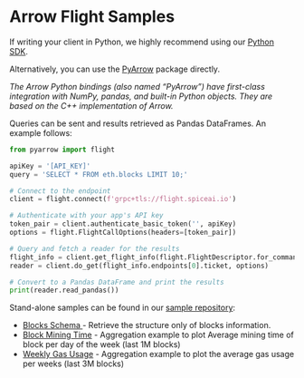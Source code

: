 # Arrow Flight Samples

If writing your client in Python, we highly recommend using our [Python SDK](../sdks/python-sdk.md).

Alternatively, you can use the [PyArrow](https://arrow.apache.org/docs/python/index.html) package directly.

_The Arrow Python bindings (also named “PyArrow”) have first-class integration with NumPy, pandas, and built-in Python objects. They are based on the C++ implementation of Arrow._

Queries can be sent and results retrieved as Pandas DataFrames. An example follows:

```python
from pyarrow import flight

apiKey = '[API_KEY]'
query = 'SELECT * FROM eth.blocks LIMIT 10;'

# Connect to the endpoint
client = flight.connect(f'grpc+tls://flight.spiceai.io')

# Authenticate with your app's API key
token_pair = client.authenticate_basic_token('', apiKey)
options = flight.FlightCallOptions(headers=[token_pair])

# Query and fetch a reader for the results
flight_info = client.get_flight_info(flight.FlightDescriptor.for_command(query), options)
reader = client.do_get(flight_info.endpoints[0].ticket, options)

# Convert to a Pandas DataFrame and print the results
print(reader.read_pandas())
```

Stand-alone samples can be found in our [sample repository](https://github.com/spicehq/samples):

* [Blocks Schema ](https://github.com/spicehq/samples/blob/trunk/python/blocks\_schema.py)- Retrieve the structure only of blocks information.
* [Block Mining Time](https://github.com/spicehq/samples/blob/trunk/python/block\_mining\_time.py) - Aggregation example to plot Average mining time of block per day of the week (last 1M blocks)
* [Weekly Gas Usage](https://github.com/spicehq/samples/blob/trunk/python/weekly\_gas\_usage.py) - Aggregation example to plot the average gas usage per weeks (last 3M blocks)

